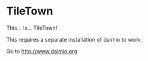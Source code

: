 TileTown
========

This... Is... TileTown!

This requires a separate installation of daimio to work.

Go to http://www.daimio.org
